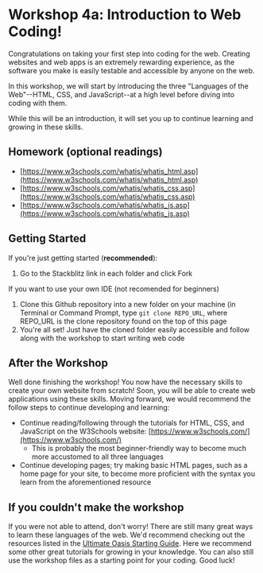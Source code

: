 # Workshop 4a: Introduction to Web Coding!

Congratulations on taking your first step into coding for the web. Creating websites and web apps is an extremely rewarding experience, as the software you make is easily testable and accessible by anyone on the web.

In this workshop, we will start by introducing the three "Languages of the Web"--HTML, CSS, and JavaScript--at a high level before diving into coding with them.

While this will be an introduction, it will set you up to continue learning and growing in these skills.

## Homework (optional readings)

* [https://www.w3schools.com/whatis/whatis_html.asp](https://www.w3schools.com/whatis/whatis_html.asp)
* [https://www.w3schools.com/whatis/whatis_css.asp](https://www.w3schools.com/whatis/whatis_css.asp)
* [https://www.w3schools.com/whatis/whatis_js.asp](https://www.w3schools.com/whatis/whatis_js.asp)


## Getting Started

If you're just getting started (**recommended**):
1. Go to the Stackblitz link in each folder and click Fork


If you want to use your own IDE (not recomended for beginners)
1. Clone this Github repository into a new folder on your machine (in Terminal or Command Prompt, type `git clone REPO_URL`, where REPO_URL is the clone repository found on the top of this page
2. You're all set! Just have the cloned folder easily accessible and follow along with the workshop to start writing web code


## After the Workshop

Well done finishing the workshop! You now have the necessary skills to create your own website from scratch! Soon, you will be able to create web applications using these skills. Moving forward, we would recommend the follow steps to continue developing and learning:

*   Continue reading/following through the tutorials for HTML, CSS, and JavaScript on the W3Schools website: [https://www.w3schools.com/](https://www.w3schools.com/)
    *   This is probably the most beginner-friendly way to become much more accustomed to all three languages
*   Continue developing pages; try making basic HTML pages, such as a home page for your site, to become more proficient with the syntax you learn from the aforementioned resource

## If you couldn't make the workshop

If you were not able to attend, don't worry! There are still many great ways to learn these languages of the web. We'd recommend checking out the resources listed in the [Ultimate Oasis Starting Guide](https://github.com/northeastern-oasis/Ultimate-Oasis-Starting-Guide/tree/master/intro-to-web). Here we recommend some other great tutorials for growing in your knowledge. You can also still use the workshop files as a starting point for your coding. Good luck!